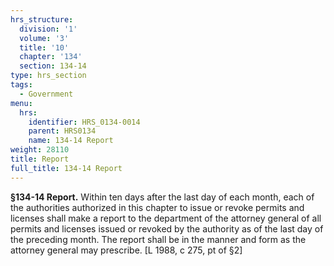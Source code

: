 ```yaml
---
hrs_structure:
  division: '1'
  volume: '3'
  title: '10'
  chapter: '134'
  section: 134-14
type: hrs_section
tags:
  - Government
menu:
  hrs:
    identifier: HRS_0134-0014
    parent: HRS0134
    name: 134-14 Report
weight: 28110
title: Report
full_title: 134-14 Report
---
```

**§134-14 Report.** Within ten days after the last day of each month, each of the authorities authorized in this chapter to issue or revoke permits and licenses shall make a report to the department of the attorney general of all permits and licenses issued or revoked by the authority as of the last day of the preceding month. The report shall be in the manner and form as the attorney general may prescribe. [L 1988, c 275, pt of §2]